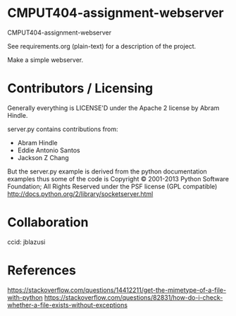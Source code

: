 CMPUT404-assignment-webserver
=============================

CMPUT404-assignment-webserver

See requirements.org (plain-text) for a description of the project.

Make a simple webserver.

Contributors / Licensing
========================

Generally everything is LICENSE'D under the Apache 2 license by Abram Hindle.

server.py contains contributions from:

* Abram Hindle
* Eddie Antonio Santos
* Jackson Z Chang

But the server.py example is derived from the python documentation
examples thus some of the code is Copyright © 2001-2013 Python
Software Foundation; All Rights Reserved under the PSF license (GPL
compatible) http://docs.python.org/2/library/socketserver.html


Collaboration
========================
ccid: jblazusi


References
========================
https://stackoverflow.com/questions/14412211/get-the-mimetype-of-a-file-with-python
https://stackoverflow.com/questions/82831/how-do-i-check-whether-a-file-exists-without-exceptions

